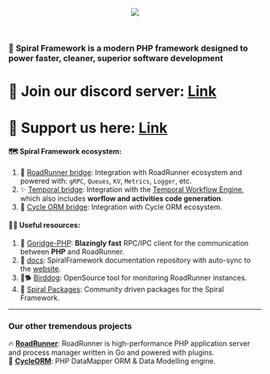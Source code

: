 <p align="center"><a href="https://spiral.dev" target="_blank">
<img src="https://user-images.githubusercontent.com/773481/228578125-8e0ad713-905f-4450-a473-5839bd650472.png">
</a>
</p>


<br>

### 🙋‍ **Spiral Framework is a modern PHP framework designed to power faster, cleaner, superior software development**   

# 💬 Join our discord server: [Link](https://discord.gg/spiralphp) 
# 🤗 Support us here: [Link](https://github.com/sponsors/roadrunner-server)

#### 🗺️ Spiral Framework ecosystem:

1. 🌉 [RoadRunner bridge](https://github.com/spiral/roadrunner-bridge): Integration with RoadRunner ecosystem and powered with: `gRPC`, `Queues`, `KV`, `Metrics`, `Logger`, etc.
2. ✨ [Temporal bridge](https://github.com/spiral/temporal-bridge): Integration with the [Temporal Workflow Engine](https://temporal.io), which also includes **worflow and activities code generation**.
3. 🥯 [Cycle ORM bridge](https://github.com/spiral/cycle-bridge): Integration with Cycle ORM ecosystem.

#### 👩‍💻 Useful resources:  

1. 🧙 [Goridge-PHP](https://github.com/spiral/goridge-php): **Blazingly fast** RPC/IPC client for the communication between **PHP** and RoadRunner.
2. 📖 [docs](https://github.com/spiral/docs): SpiralFramework documentation repository with auto-sync to the [website](https://spiral.dev).
3. 🦅🐕 [Birddog](https://github.com/roadrunner-server/birddog): OpenSource tool for monitoring RoadRunner instances.
4. 🤼 [Spiral Packages](https://github.com/spiral-packages): Community driven packages for the Spiral Framework.

---

### Our other tremendous projects

🔥 **[RoadRunner](https://roadrunner.dev/)**: RoadRunner is high-performance PHP application server and process manager written in Go and powered with plugins.  
🚀 **[CycleORM](https://cycle-orm.dev/)**: PHP DataMapper ORM & Data Modelling engine.
